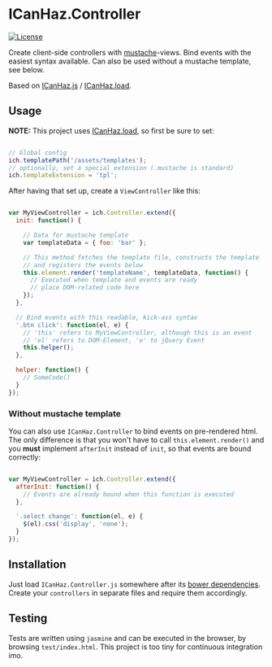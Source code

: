 ICanHaz.Controller
==================

[![License](http://img.shields.io/:license-mit-blue.svg)](http://tonekk.mit-license.org)

Create client-side controllers with [mustache](http://mustache.github.io/)-views.
Bind events with the easiest syntax available.
Can also be used without a mustache template, see below.

Based on [ICanHaz.js](http://icanhazjs.com/) / [ICanHaz.load](https://github.com/tonekk/ICanHaz.load).

## Usage

**NOTE:** This project uses [ICanHaz.load](https://github.com/tonekk/ICanHaz.load), so first be sure to set:

```javascript

// Global config
ich.templatePath('/assets/templates');
// optionally, set a special extension (.mustache is standard)
ich.templateExtension = 'tpl';

```

After having that set up, create a `ViewController` like this:

```javascript

var MyViewController = ich.Controller.extend({
  init: function() {

    // Data for mustache template
    var templateData = { foo: 'bar' };

    // This method fetches the template file, constructs the template
    // and registers the events below
    this.element.render('templateName', templateData, function() {
      // Executed when template and events are ready
      // place DOM-related code here
    });
  },

  // Bind events with this readable, kick-ass syntax
  '.btn click': function(el, e) {
    // 'this' refers to MyViewController, although this is an event
    // 'el' refers to DOM-Element, 'e' to jQuery Event
    this.helper();
  },

  helper: function() {
    // SomeCode()
  }
});

```

### Without mustache template

You can also use `ICanHaz.Controller` to bind events on pre-rendered html.
The only difference is that you won't have to call `this.element.render()` and you **must** implement `afterInit` instead of `init`, so that events are bound correctly:

```javascript

var MyViewController = ich.Controller.extend({
  afterInit: function() {
    // Events are already bound when this function is executed
  },

  '.select change': function(el, e) {
    $(el).css('display', 'none');
  }
});

```


## Installation

Just load `ICanHaz.Controller.js` somewhere after its [bower dependencies](https://github.com/tonekk/ICanHaz.Controller/blob/master/bower.json).
Create your `controllers` in separate files and require them accordingly.

## Testing

Tests are written using `jasmine` and can be executed in the browser, by browsing `test/index.html`.
This project is too tiny for continuous integration imo.

